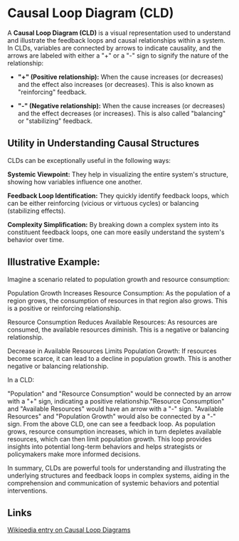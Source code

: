 # Causal Loop Diagram (CLD)

A **Causal Loop Diagram (CLD)** is a visual representation used to understand and illustrate the feedback loops and causal relationships within a system. In CLDs, variables are connected by arrows to indicate causality, and the arrows are labeled with either a "+" or a "-" sign to signify the nature of the relationship:

- **"+" (Positive relationship):** When the cause increases (or decreases) and the effect also increases (or decreases). This is also known as "reinforcing" feedback.

- **"-" (Negative relationship):** When the cause increases (or decreases) and the effect decreases (or increases). This is also called "balancing" or "stabilizing" feedback.

## Utility in Understanding Causal Structures

CLDs can be exceptionally useful in the following ways:

**Systemic Viewpoint:** They help in visualizing the entire system's structure, showing how variables influence one another.

**Feedback Loop Identification:** They quickly identify feedback loops, which can be either reinforcing (vicious or virtuous cycles) or balancing (stabilizing effects).

**Complexity Simplification:** By breaking down a complex system into its constituent feedback loops, one can more easily understand the system's behavior over time.

## Illustrative Example:

Imagine a scenario related to population growth and resource consumption:

Population Growth Increases Resource Consumption: As the population of a region grows, the consumption of resources in that region also grows. This is a positive or reinforcing relationship.

Resource Consumption Reduces Available Resources: As resources are consumed, the available resources diminish. This is a negative or balancing relationship.

Decrease in Available Resources Limits Population Growth: If resources become scarce, it can lead to a decline in population growth. This is another negative or balancing relationship.

In a CLD:

"Population" and "Resource Consumption" would be connected by an arrow with a "+" sign, indicating a positive relationship."Resource Consumption" and "Available Resources" would have an arrow with a "-" sign.
"Available Resources" and "Population Growth" would also be connected by a "-" sign. From the above CLD, one can see a feedback loop. As population grows, resource consumption increases, which in turn depletes available resources, which can then limit population growth. This loop provides insights into potential long-term behaviors and helps strategists or policymakers make more informed decisions.

In summary, CLDs are powerful tools for understanding and illustrating the underlying structures and feedback loops in complex systems, aiding in the comprehension and communication of systemic behaviors and potential interventions.

## Links

[Wikipedia entry on Causal Loop Diagrams](https://en.wikipedia.org/wiki/Causal_loop_diagram)